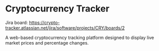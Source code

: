 # Cryptocurrency Tracker
Jira board: https://crypto-tracker.atlassian.net/jira/software/projects/CRY/boards/2

A web-based cryptocurrency tracking platform designed to display live market prices and percentage changes.
